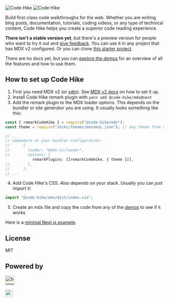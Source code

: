 ![Code Hike](https://user-images.githubusercontent.com/1911623/144417674-e5ac77d9-e491-449c-aa70-6f8b46ffd6c6.png#gh-light-mode-only)
![Code Hike](https://user-images.githubusercontent.com/1911623/144418617-b8d4518a-2d09-46ad-80a7-d5cc3f8af053.png#gh-dark-mode-only)

Build first-class code walkthroughs for the web. Whether you are writing blog posts, documentation, tutorials, coding videos, or any type of technical content, Code Hike helps you create a superior code reading experience.

**There isn't a stable version yet**, but there's a preview version for people who want to try it out and [give feedback](https://github.com/code-hike/codehike/discussions). You can use it in any project that has MDX v2 configured. Or you can clone [this starter project](https://github.com/pomber/code-hike-sample).

There are no docs yet, but you can [explore the demos](https://codehike.org/#demos) for an overview of all the features and how to use them.

## How to set up Code Hike

1. First you need MDX v2 (or [xdm](https://github.com/wooorm/xdm/)). See [MDX v2 docs](https://mdxjs.com/docs/getting-started/) on how to set it up.
2. Install Code Hike remark plugin with `yarn add @code-hike/mdx@next`
3. Add the remark plugin to the MDX loader options. This depends on the bundler or site generator you are using. It usually looks something like this:

```js
const { remarkCodeHike } = require("@code-hike/mdx");
const theme = require("shiki/themes/monokai.json"); // any theme from shiki

// ...
// somewhere on your bundler configuration:
//      {
//        loader: "@mdx-js/loader",
//        options: {
            remarkPlugins: [[remarkCodeHike, { theme }]],
//        },
//      },
// ...
```
4. Add Code Hike's CSS. Also depends on your stack. Usually you can _just_ import it:

```js
import "@code-hike/mdx/dist/index.css";
```

5. Create an mdx file and copy the code from any of the [demos](https://codehike.org/#demos) to see if it works

Here is a [minimal Next.js example](https://github.com/pomber/code-hike-sample).


## License

MIT


## Powered by

<a href="https://www.browserstack.com/"><img alt="browserstack" src="https://user-images.githubusercontent.com/1911623/66797775-4d651300-eee2-11e9-9072-ef1dc670af1d.png" width="auto" height="30"/></a>  

<a href="https://vercel.com?utm_source=codehike&utm_campaign=oss"><img alt="vercel" src="https://user-images.githubusercontent.com/1911623/145032181-a217f4d2-d273-4968-9f10-b37db8ae319d.png" width="auto" height="24"/></a>

